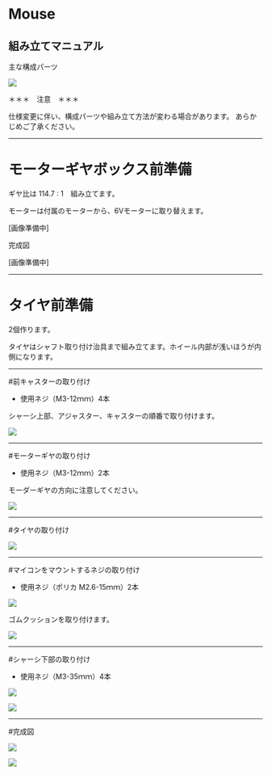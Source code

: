 # Mouse

## 組み立てマニュアル

主な構成パーツ

![](./img/type2_m01.png)

＊＊＊　注意　＊＊＊

仕様変更に伴い、構成パーツや組み立て方法が変わる場合があります。
あらかじめご了承ください。

<hr>

# モーターギヤボックス前準備

ギヤ比は 114.7 : 1　組み立てます。

モーターは付属のモーターから、6Vモーターに取り替えます。

[画像準備中]

完成図

[画像準備中]

<hr>

# タイヤ前準備

2個作ります。

タイヤはシャフト取り付け治具まで組み立てます。ホイール内部が浅いほうが内側になります。

<hr>

#前キャスターの取り付け

* 使用ネジ（M3-12ｍｍ）4本

シャーシ上部、アジャスター、キャスターの順番で取り付けます。

![](./img/type2_m02.png)

<hr>

#モーターギヤの取り付け

* 使用ネジ（M3-12ｍｍ）2本

モーダーギヤの方向に注意してください。

![](./img/type2_m03.png)

<hr>

#タイヤの取り付け

![](./img/type2_m04.png)

<hr>

#マイコンをマウントするネジの取り付け

* 使用ネジ（ポリカ M2.6-15ｍｍ）2本

![](./img/type2_m05.png)

ゴムクッションを取り付けます。

![](./img/type2_m08.png)

<hr>

#シャーシ下部の取り付け

* 使用ネジ（M3-35ｍｍ）4本

![](./img/type2_m06.png)

![](./img/type2_m07.png)

<hr>

#完成図

![](./img/type2_m09.png)

![](./img/type2_m10.png)
